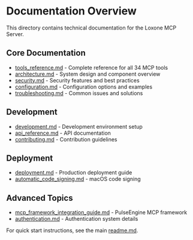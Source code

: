 # Documentation Overview

This directory contains technical documentation for the Loxone MCP Server.

## Core Documentation

- [tools_reference.md](tools_reference.md) - Complete reference for all 34 MCP tools
- [architecture.md](architecture.md) - System design and component overview
- [security.md](security.md) - Security features and best practices
- [configuration.md](configuration.md) - Configuration options and examples
- [troubleshooting.md](troubleshooting.md) - Common issues and solutions

## Development

- [development.md](development.md) - Development environment setup
- [api_reference.md](api_reference.md) - API documentation
- [contributing.md](../contributing.md) - Contribution guidelines

## Deployment

- [deployment.md](deployment.md) - Production deployment guide
- [automatic_code_signing.md](automatic_code_signing.md) - macOS code signing

## Advanced Topics

- [mcp_framework_integration_guide.md](mcp_framework_integration_guide.md) - PulseEngine MCP framework
- [authentication.md](authentication.md) - Authentication system details

For quick start instructions, see the main [readme.md](../readme.md).